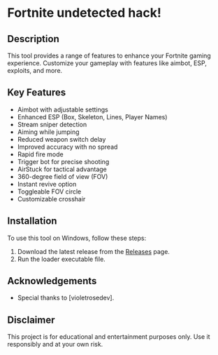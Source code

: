 # Fortnite undetected hack!

## Description
This tool provides a range of features to enhance your Fortnite gaming experience. Customize your gameplay with features like aimbot, ESP, exploits, and more.

## Key Features
- Aimbot with adjustable settings
- Enhanced ESP (Box, Skeleton, Lines, Player Names)
- Stream sniper detection
- Aiming while jumping
- Reduced weapon switch delay
- Improved accuracy with no spread
- Rapid fire mode
- Trigger bot for precise shooting
- AirStuck for tactical advantage
- 360-degree field of view (FOV)
- Instant revive option
- Toggleable FOV circle
- Customizable crosshair

## Installation
To use this tool on Windows, follow these steps:

1. Download the latest release from the [Releases](https://github.com/violetrosedev/fortnite-undetected-cheat/releases) page.
2. Run the loader executable file.


## Acknowledgements
- Special thanks to [violetrosedev].

## Disclaimer
This project is for educational and entertainment purposes only. Use it responsibly and at your own risk.
